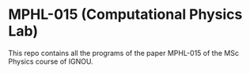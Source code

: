 # MPHL-015 (Computational Physics Lab)
This repo contains all the programs of the paper MPHL-015 of the MSc Physics course of IGNOU.

